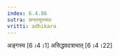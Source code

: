 ```yaml
---
index: 6.4.86
sutra: छन्दस्युभयथा
vritti: adhikara
---
```


 अङ्गस्य [6।4।1]  असिद्धवदत्राभात् [6।4।22] 